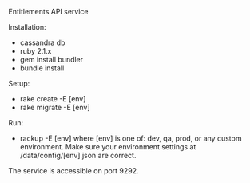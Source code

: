 
Entitlements API service

Installation:
- cassandra db
- ruby 2.1.x
- gem install bundler
- bundle install

Setup:
- rake create -E [env]
- rake migrate -E [env]

Run:
- rackup -E [env]
where [env] is one of: dev, qa, prod, or any custom environment.
Make sure your environment settings at /data/config/[env].json are correct.

The service is accessible on port 9292.